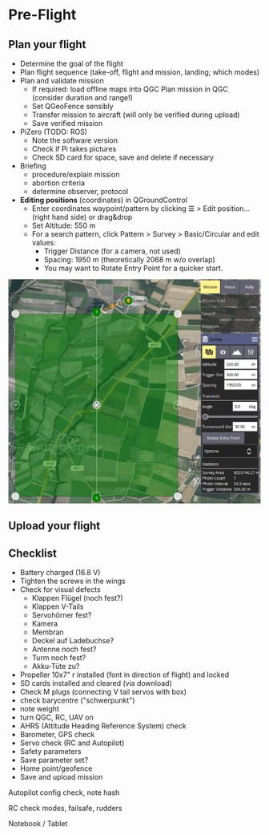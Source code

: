 # Pre-Flight

## Plan your flight

* Determine the goal of the flight
* Plan flight sequence \(take-off, flight and mission, landing; which modes\)
* Plan and validate mission
  * If required: load offline maps into QGC Plan mission in QGC \(consider duration and range!\)
  * Set QGeoFence sensibly
  * Transfer mission to aircraft \(will only be verified during upload\)
  * Save verified mission
* PiZero \(TODO: ROS\)
  * Note the software version
  * Check if Pi takes pictures 
  * Check SD card for space, save and delete if necessary
* Briefing
  * procedure/explain mission
  * abortion criteria
  * determine observer, protocol
* **Editing positions** \(coordinates\) in QGroundControl
  * Enter coordinates waypoint/pattern by clicking ☰ &gt; Edit position... \(right hand side\) or drag&drop
  * Set Altitude: 550 m
  * For a search pattern, click Pattern &gt; Survey &gt; Basic/Circular and edit values:
    * Trigger Distance \(for a camera, not used\)
    * Spacing: 1950 m \(theoretically 2068 m w/o overlap\)
    * You may want to Rotate Entry Point for a quicker start.

![](../.gitbook/assets/image%20%284%29.png)

## Upload your flight

## Checklist

* Battery charged \(16.8 V\)
* Tighten the screws in the wings
* Check for visual defects
  * Klappen Flügel \(noch fest?\)
  * Klappen V-Tails
  * Servohörner fest?
  * Kamera
  * Membran
  * Deckel auf Ladebuchse?
  * Antenne noch fest?
  * Turm noch fest?
  * Akku-Tüte zu?
* ‌Propeller 10x7" r installed \(font in direction of flight\) and locked
* ‌SD cards installed and cleared \(via download\)
* ‌Check M plugs \(connecting V tail servos with box\)
* ‌check barycentre \("schwerpunkt"\)
* ‌note weight
* ‌turn QGC, RC, UAV on
* ‌AHRS \(Attitude Heading Reference System\) check 
* ‌Barometer, GPS check
* ‌Servo check \(RC and Autopilot\)
* Safety parameters
* ‌Save parameter set?
* ‌Home point/geofence
* ‌Save and upload mission





 Autopilot config check, note hash

 RC check modes, failsafe, rudders

 Notebook / Tablet

 



